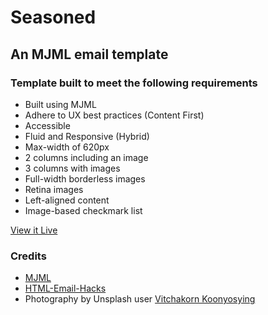# Seasoned

## An MJML email template

### Template built to meet the following requirements

- Built using MJML
- Adhere to UX best practices (Content First)
- Accessible
- Fluid and Responsive (Hybrid)
- Max-width of 620px
- 2 columns including an image
- 3 columns with images
- Full-width borderless images
- Retina images
- Left-aligned content
- Image-based checkmark list

[View it Live](https://mjml.io/try-it-live/BJoNn2E7V)

### Credits

- [MJML](https://mjml.io)
- [HTML-Email-Hacks](https://github.com/FunWithEmail/HTML-Email-Hacks)
- Photography by Unsplash user [Vitchakorn Koonyosying](https://unsplash.com/@mggbox)
